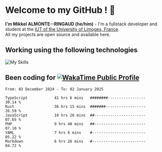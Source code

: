 # Welcome to my GitHub ! 🌃

**I'm Mikkel ALMONTE--RINGAUD (he/him)** - I'm a fullstack developer and student at the [IUT of the University of Limoges, France](https://iut.unilim.fr). \
All my projects are open source and available here.

## Working using the following technologies

![My Skills](https://skillicons.dev/icons?i=solidjs,pnpm,nodejs,ts,js,vercel,netlify,html,css,rust,astro,git,vue,md,electron,figma,github,bash,bun,cloudflare,py,tailwind,nginx,npm,tauri,vite,zig,yarn,windicss,dart,flutter,kotlin&theme=dark)

## Been coding for [![WakaTime Public Profile](https://wakatime.com/badge/user/0839e595-e07a-435c-8d59-ed95f2a3d6dd.svg?style=flat-square)](https://wakatime.com/@0839e595-e07a-435c-8d59-ed95f2a3d6dd)

<!--START_SECTION:waka-->

```plain
From: 03 December 2024 - To: 02 January 2025

TypeScript            41 hrs 6 mins   ########-----------------   30.14 %
Rust                  36 hrs 15 mins  #######------------------   26.59 %
JavaScript            10 hrs 26 mins  ##-----------------------   07.65 %
PHP                   9 hrs 40 mins   ##-----------------------   07.10 %
YAML                  7 hrs 6 mins    #------------------------   05.22 %
Markdown              6 hrs 26 mins   #------------------------   04.72 %
```

<!--END_SECTION:waka-->
